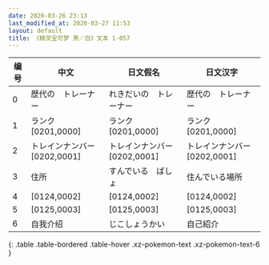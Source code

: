 ```yaml
---
date: 2020-03-26 23:13
last_modified_at: 2020-03-27 11:53
layout: default
title: 《精灵宝可梦 黑／白》文本 1-057
---
```

| 编号 | 中文 | 日文假名 | 日文汉字 |
| ---- | ---- | ---- | --- |
| 0 | 歴代の　トレーナー | れきだいの　トレーナー | 歴代の　トレーナー |
| 1 | ランク[0201,0000] | ランク[0201,0000] | ランク[0201,0000] |
| 2 | トレインナンバー[0202,0001] | トレインナンバー[0202,0001] | トレインナンバー[0202,0001] |
| 3 | 住所 | すんでいる　ばしょ | 住んでいる場所 |
| 4 | [0124,0002] | [0124,0002] | [0124,0002] |
| 5 | [0125,0003] | [0125,0003] | [0125,0003] |
| 6 | 自我介绍 | じこしょうかい | 自己紹介 |
{: .table .table-bordered .table-hover .xz-pokemon-text .xz-pokemon-text-6 }